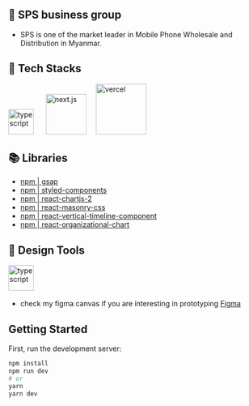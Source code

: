## 🏢 SPS business group </br>

- SPS is one of the market leader in Mobile Phone Wholesale and Distribution in Myanmar.

## 🥪 Tech Stacks </br>

<img src="https://cdn.svgporn.com/logos/typescript-icon.svg" alt="typescript" width="50"/> &nbsp;&nbsp;&nbsp;&nbsp;
<img  src="https://cdn.svgporn.com/logos/nextjs.svg" alt="next.js" width="80"/>&nbsp;&nbsp;&nbsp;&nbsp;
<img src="https://camo.githubusercontent.com/5d89c398a489f6a8b36b93f0f48f9d447ef427ba513493136a6452ee6c5044fc/68747470733a2f2f63646e2e737667706f726e2e636f6d2f6c6f676f732f76657263656c2e737667" alt="vercel" width="100"/>

## 📚 Libraries </br>

- [npm | gsap](https://www.npmjs.com/package/gsap)
- [npm | styled-components](https://www.npmjs.com/package/styled-components)
- [npm | react-chartjs-2](https://www.npmjs.com/package/react-chartjs-2)
- [npm | react-masonry-css ](https://www.npmjs.com/package/react-masonry-css)
- [npm | react-vertical-timeline-component ](https://www.npmjs.com/package/react-vertical-timeline-component)
- [npm | react-organizational-chart ](https://www.npmjs.com/package/react-organizational-chart)

## 🧰 Design Tools </br>

<img src="https://cdn.svgporn.com/logos/figma.svg" alt="typescript" width="50"/> &nbsp;&nbsp;&nbsp;&nbsp; </br>

- check my figma canvas if you are interesting in prototyping [Figma](https://www.figma.com/file/q9l3rlaBo7HPxdPVnGomJs/Untitled?node-id=0%3A1)

## Getting Started

First, run the development server:

```bash
npm install
npm run dev
# or
yarn
yarn dev
```
